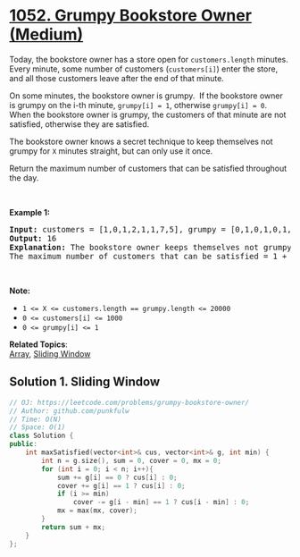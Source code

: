 # [1052. Grumpy Bookstore Owner (Medium)](https://leetcode.com/problems/grumpy-bookstore-owner/)

<p>Today, the bookstore owner has a store open for <code>customers.length</code> minutes.&nbsp; Every minute, some number of customers (<code>customers[i]</code>) enter the store, and all those customers leave after the end of that minute.</p>

<p>On some minutes, the bookstore owner is grumpy.&nbsp; If the bookstore owner is grumpy on the i-th minute, <code>grumpy[i] = 1</code>, otherwise <code>grumpy[i] = 0</code>.&nbsp; When the bookstore owner is grumpy, the customers of that minute are not satisfied, otherwise they are satisfied.</p>

<p>The bookstore owner knows a secret technique to keep themselves&nbsp;not grumpy for <code>X</code>&nbsp;minutes straight, but can only use it once.</p>

<p>Return the maximum number of customers that can be satisfied throughout the day.</p>

<p>&nbsp;</p>

<p><strong>Example 1:</strong></p>

<pre><strong>Input: </strong>customers = [1,0,1,2,1,1,7,5], grumpy = [0,1,0,1,0,1,0,1], X = 3
<strong>Output: </strong>16
<strong>Explanation:</strong>&nbsp;The bookstore owner keeps themselves&nbsp;not grumpy for the last 3 minutes. 
The maximum number of customers that can be satisfied = 1 + 1 + 1 + 1 + 7 + 5 = 16.
</pre>

<p>&nbsp;</p>

<p><strong>Note:</strong></p>

<ul>
	<li><code>1 &lt;= X &lt;=&nbsp;customers.length ==&nbsp;grumpy.length &lt;= 20000</code></li>
	<li><code>0 &lt;=&nbsp;customers[i] &lt;= 1000</code></li>
	<li><code>0 &lt;=&nbsp;grumpy[i] &lt;= 1</code></li>
</ul>

**Related Topics**:  
[Array](https://leetcode.com/tag/array/), [Sliding Window](https://leetcode.com/tag/sliding-window/)

## Solution 1. Sliding Window

```cpp
// OJ: https://leetcode.com/problems/grumpy-bookstore-owner/
// Author: github.com/punkfulw
// Time: O(N)
// Space: O(1)
class Solution {
public:
    int maxSatisfied(vector<int>& cus, vector<int>& g, int min) {
        int n = g.size(), sum = 0, cover = 0, mx = 0;
        for (int i = 0; i < n; i++){
            sum += g[i] == 0 ? cus[i] : 0;
            cover += g[i] == 1 ? cus[i] : 0;
            if (i >= min)
                cover -= g[i - min] == 1 ? cus[i - min] : 0;
            mx = max(mx, cover);
        } 
        return sum + mx;
    }
};
```
